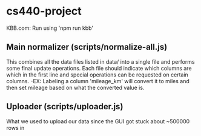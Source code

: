 # cs440-project

KBB.com: Run using 'npm run kbb'


## Main normalizer (scripts/normalize-all.js)
This combines all the data files listed in data/ into a single file and performs some final update operations. 
Each file should indicate which columns are which in the first line and special operations can be requested on certain columns.
  -EX: Labeling a column 'mileage_km' will convert it to miles and then set mileage based on what the converted value is. 
  
## Uploader (scripts/uploader.js)
What we used to upload our data since the GUI got stuck about ~500000 rows in

